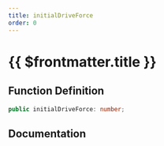 ```yaml
---
title: initialDriveForce
order: 0
---
```


# {{ $frontmatter.title }}

## Function Definition

```ts
public initialDriveForce: number;
```

## Documentation

<!--@include: ./parts/initialDriveForce.md-->
